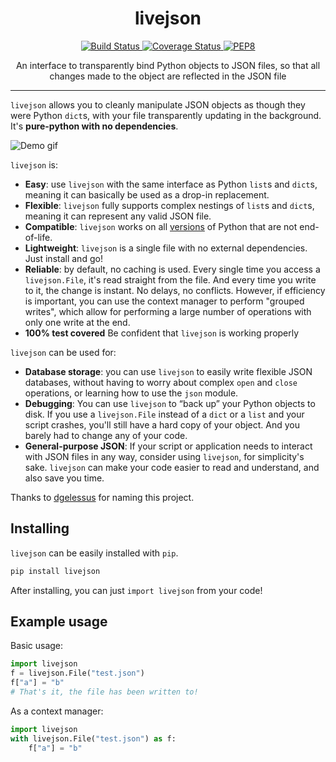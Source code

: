 <h1 align="center">livejson</h1>

<p align="center">
    <a href="https://travis-ci.org/controversial/livejson" align="center">
        <img alt="Build Status" src="https://travis-ci.org/controversial/livejson.svg?branch=master">
    </a>
    <a href="https://coveralls.io/github/controversial/livejson?branch=master" align="center">
        <img alt="Coverage Status" src="https://coveralls.io/repos/github/controversial/livejson/badge.svg?branch=master">
    </a>
    <a href="https://www.python.org/dev/peps/pep-0008/" align="center">
        <img alt="PEP8" src="https://img.shields.io/badge/PEP8-compliant-brightgreen.svg">
    </a>
</p>

<p align="center">An interface to transparently bind Python objects to JSON files, so that all changes made to the object are reflected in the JSON file</p>

---


`livejson` allows you to cleanly manipulate JSON objects as though they were Python `dict`s, with your file transparently updating in the background. It's **pure-python with no dependencies**.

![Demo gif](https://i.imgur.com/yaXzzjG.gif)

`livejson` is:

- **Easy**: use `livejson` with the same interface as Python `list`s and `dict`s, meaning it can basically be used as a drop-in replacement.
- **Flexible**: `livejson` fully supports complex nestings of `list`s and `dict`s, meaning it can represent any valid JSON file.
- **Compatible**: `livejson` works on all [versions](https://devguide.python.org/versions/) of Python that are not end-of-life.
- **Lightweight**: `livejson` is a single file with no external dependencies. Just install and go!
- **Reliable**: by default, no caching is used. Every single time you access a `livejson.File`, it's read straight from the file. And every time you write to it, the change is instant. No delays, no conflicts. However, if efficiency is important, you can use the context manager to perform "grouped writes", which allow for performing a large number of operations with only one write at the end.
- **100% test covered** Be confident that `livejson` is working properly

`livejson` can be used for:

- **Database storage**: you can use `livejson` to easily write flexible JSON databases, without having to worry about complex `open` and `close` operations, or learning how to use the `json` module.
- **Debugging**: You can use `livejson` to “back up” your Python objects to disk. If you use a `livejson.File` instead of a `dict` or a `list` and your script crashes, you'll still have a hard copy of your object. And you barely had to change any of your code.
- **General-purpose JSON**: If your script or application needs to interact with JSON files in any way, consider using `livejson`, for simplicity's sake. `livejson` can make your code easier to read and understand, and also save you time.

Thanks to [dgelessus](https://github.com/dgelessus) for naming this project.

## Installing
`livejson` can be easily installed with `pip`.
```bash
pip install livejson
```
After installing, you can just `import livejson` from your code!

## Example usage
Basic usage:
```python
import livejson
f = livejson.File("test.json")
f["a"] = "b"
# That's it, the file has been written to!
```
As a context manager:
```python
import livejson
with livejson.File("test.json") as f:
    f["a"] = "b"
```
